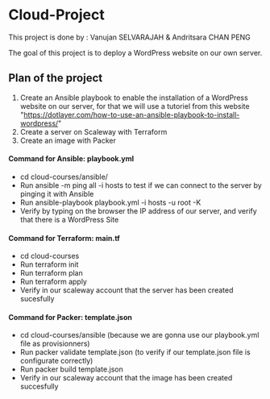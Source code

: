 # Cloud-Project

This project is done by : Vanujan SELVARAJAH & Andritsara CHAN PENG

The goal of this project is to deploy a WordPress website on our own server.

## Plan of the project

  1. Create an Ansible playbook to enable the installation of a WordPress website on our server, for that we will use a tutoriel from this website "https://dotlayer.com/how-to-use-an-ansible-playbook-to-install-wordpress/"
  2. Create a server on Scaleway with Terraform
  3. Create an image with Packer
  

#### Command for Ansible: playbook.yml

- cd cloud-courses/ansible/ 
- Run ansible -m ping all -i hosts to test if we can connect to the server by pinging it with Ansible
- Run ansible-playbook playbook.yml -i hosts -u root -K
- Verify by typing on the browser the IP address of our server, and verify that there is a WordPress Site 

#### Command for Terraform: main.tf

- cd cloud-courses
- Run terraform init
- Run terraform plan
- Run terraform apply
- Verify in our scaleway account that the server has been created sucesfully

#### Command for Packer: template.json

- cd cloud-courses/ansible (because we are gonna use our playbook.yml file as provisionners)
- Run packer validate template.json (to verify if our template.json file is configurate correctly)
- Run packer build template.json
- Verify in our scaleway account that the image has been created succesfully 

